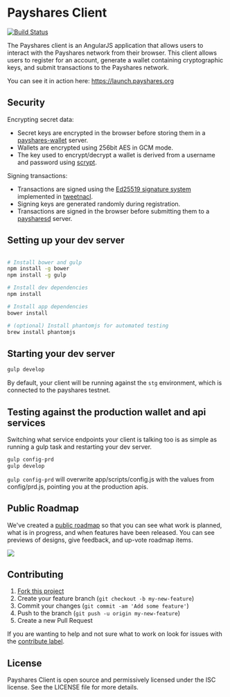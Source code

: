 # Payshares Client

[![Build Status](https://travis-ci.org/Payshares/payshares-client.svg)](https://travis-ci.org/Payshares/payshares-client)

The Payshares client is an AngularJS application that allows users to interact with the Payshares network from their browser.
This client allows users to register for an account, generate a wallet containing cryptographic keys, and submit transactions to the Payshares network.

You can see it in action here: https://launch.payshares.org

## Security

Encrypting secret data:
 - Secret keys are encrypted in the browser before storing them in a [payshares-wallet](https://github.com/payshares/payshares-wallet) server.
 - Wallets are encrypted using 256bit AES in GCM mode.
 - The key used to encrypt/decrypt a wallet is derived from a username and password using [scrypt](http://en.wikipedia.org/wiki/Scrypt).

Signing transactions:
 - Transactions are signed using the [Ed25519 signature system](http://ed25519.cr.yp.to/) implemented in [tweetnacl](http://tweetnacl.cr.yp.to/).
 - Signing keys are generated randomly during registration.
 - Transactions are signed in the browser before submitting them to a [paysharesd](https://github.com/payshares/paysharesd) server.

## Setting up your dev server

```bash

# Install bower and gulp
npm install -g bower
npm install -g gulp

# Install dev dependencies
npm install

# Install app dependencies
bower install

# (optional) Install phantomjs for automated testing
brew install phantomjs

```

## Starting your dev server

```bash
gulp develop
```

By default, your client will be running against the `stg` environment, which is connected to the payshares testnet.

## Testing against the production wallet and api services

Switching what service endpoints your client is talking too is as simple as running a gulp task and restarting your dev server.

```bash
gulp config-prd
gulp develop
```

`gulp config-prd` will overwrite app/scripts/config.js with the values from config/prd.js, pointing you at the production apis.

## Public Roadmap

We've created a [public roadmap](https://trello.com/b/Clb1VMP5/platform-roadmap) so that you can see what work is planned, what is in progress, and when features have been released.  You can see previews of designs, give feedback, and up-vote roadmap items.

[![](https://trello.com/b/Clb1VMP5.png)](https://trello.com/b/Clb1VMP5/platform-roadmap)  

## Contributing

 1. [Fork this project](https://github.com/payshares/payshares-client/fork)
 2. Create your feature branch (`git checkout -b my-new-feature`)
 3. Commit your changes (`git commit -am 'Add some feature'`)
 4. Push to the branch (`git push -u origin my-new-feature`)
 5. Create a new Pull Request

If you are wanting to help and not sure what to work on look for issues with the [contribute label](https://github.com/payshares/payshares-client/issues?q=is%3Aopen+is%3Aissue+label%3Acontribute).

## License

Payshares Client is open source and permissively licensed under the ISC license. See the LICENSE file for more details.
